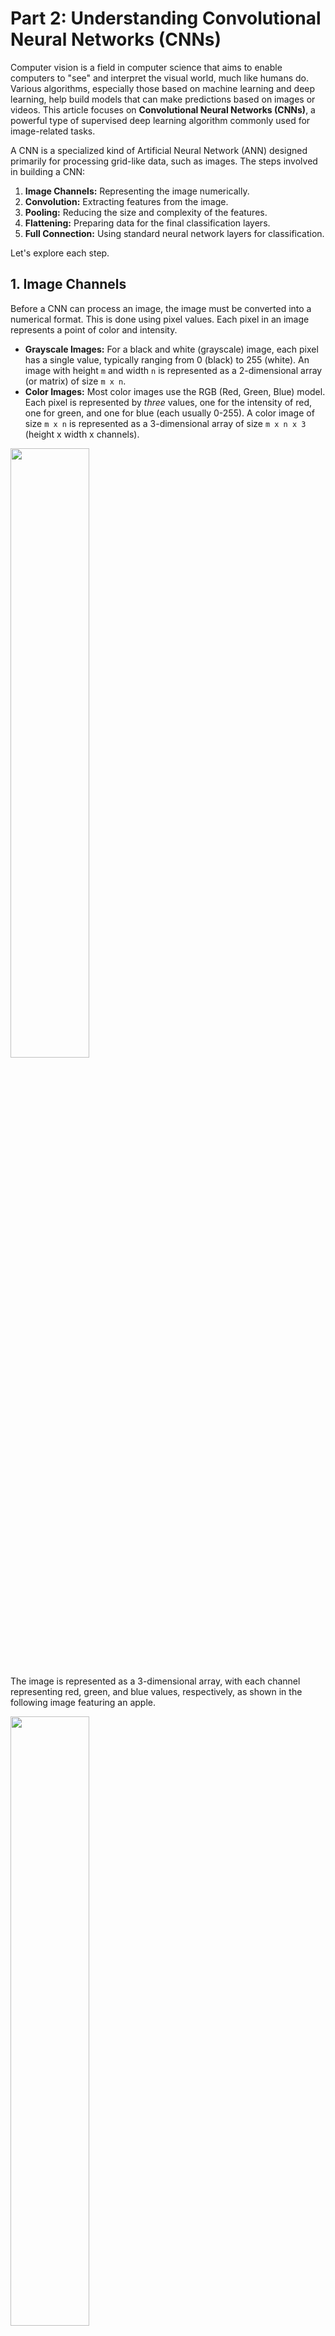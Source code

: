 # Part 2: Understanding Convolutional Neural Networks (CNNs)

Computer vision is a field in computer science that aims to enable computers to "see" and interpret the visual world, much like humans do. Various algorithms, especially those based on machine learning and deep learning, help build models that can make predictions based on images or videos. This article focuses on **Convolutional Neural Networks (CNNs)**, a powerful type of supervised deep learning algorithm commonly used for image-related tasks.

A CNN is a specialized kind of Artificial Neural Network (ANN) designed primarily for processing grid-like data, such as images. The steps involved in building a CNN:

1.  **Image Channels:** Representing the image numerically.
2.  **Convolution:** Extracting features from the image.
3.  **Pooling:** Reducing the size and complexity of the features.
4.  **Flattening:** Preparing data for the final classification layers.
5.  **Full Connection:** Using standard neural network layers for classification.

Let's explore each step.

## 1. Image Channels

Before a CNN can process an image, the image must be converted into a numerical format. This is done using pixel values. Each pixel in an image represents a point of color and intensity.

*   **Grayscale Images:** For a black and white (grayscale) image, each pixel has a single value, typically ranging from 0 (black) to 255 (white). An image with height `m` and width `n` is represented as a 2-dimensional array (or matrix) of size `m x n`.
*   **Color Images:** Most color images use the RGB (Red, Green, Blue) model. Each pixel is represented by *three* values, one for the intensity of red, one for green, and one for blue (each usually 0-255). A color image of size `m x n` is represented as a 3-dimensional array of size `m x n x 3` (height x width x channels).

<!-- ![Image channel description](./img/image-channel.png) -->
<img src="./img/image-channel.png" width="50%">

The image is represented as a 3-dimensional array, with each channel representing red, green, and blue values, respectively, as shown in the following image featuring an apple.

<!-- ![apple channel](./img/apple-channel.jpg) -->
<img src="./img/apple-channel.jpg" width="50%">

***
**Code Example: Image Channels (RGB)**

The following code snippet demonstrates how a small 3x3 pixel color image is represented as a NumPy array and how its individual Red, Green, and Blue channels can be separated:

```python
# Cell 1: Image Channels (RGB)
import numpy as np
import matplotlib.pyplot as plt

# Simulate a tiny 3x3 RGB image (values 0-255)
# Shape: (height, width, channels)
tiny_rgb_image = np.array([
    [[255, 0, 0], [0, 255, 0], [0, 0, 255]],      # Row 1: Red, Green, Blue pixels
    [[255, 255, 0], [255, 0, 255], [0, 255, 255]], # Row 2: Yellow, Magenta, Cyan
    [[255, 255, 255], [128, 128, 128], [0, 0, 0]]  # Row 3: White, Gray, Black
], dtype=np.uint8)

print("Original Image Shape (Height, Width, Channels):", tiny_rgb_image.shape)

# Extract channels (Slicing the last dimension)
red_channel = tiny_rgb_image[:, :, 0]   # Index 0
green_channel = tiny_rgb_image[:, :, 1] # Index 1
blue_channel = tiny_rgb_image[:, :, 2]  # Index 2

# Display the channels and the combined image
fig, axs = plt.subplots(1, 4, figsize=(12, 3))
axs[0].imshow(red_channel, cmap='Reds_r'); axs[0].set_title('Red Channel'); axs[0].axis('off')
axs[1].imshow(green_channel, cmap='Greens_r'); axs[1].set_title('Green Channel'); axs[1].axis('off')
axs[2].imshow(blue_channel, cmap='Blues_r'); axs[2].set_title('Blue Channel'); axs[2].axis('off')
axs[3].imshow(tiny_rgb_image); axs[3].set_title('Combined RGB'); axs[3].axis('off')
plt.tight_layout(); plt.show()

# Print the numerical values
print("\nRed Channel Values:\n", red_channel)
print("\nGreen Channel Values:\n", green_channel)
print("\nBlue Channel Values:\n", blue_channel)
```


**Visualizing RGB Channels with an Online Tool**

To get a better visual intuition of how an image is split into its Red, Green, and Blue components, you can use online tools. These tools often display each channel as a separate grayscale image, where brighter areas indicate higher intensity of that specific color in the original image. This can help solidify the concept of channels representing different color information.

For example, you can upload [an image](./img/apple.jpg) to a site like [Online Image Color Channel Separator](https://onlinetools.com/image/separate-image-color-channels) to see this separation visually.


***

## 2. Convolution


### Inspiration from the Brain: Hierarchical Vision

Before diving into the mechanics of CNNs, it's helpful to understand their inspiration: the human visual system. Our brains don't process an entire scene instantly. Instead, visual information travels through different areas of the brain, particularly the visual cortex located in the occipital lobe, processing features in a hierarchical manner.

<img src="./img/v1.png" alt="Abstract illustration of visual areas in the human brain, showing Primary visual cortex (V1), V2, V3, and higher areas like Posterior parietal cortex and Inferior temporal cortex." width="50%">

> Image source: [Perkins School for the Blind, Adapted from Banich and Compton (2018)](https://www.perkins.org/higher-order-visual-pathways-and-the-cvi-brain/)

As shown in the illustration above:

1.  Information first hits the **Primary Visual Cortex (V1)**. Neurons here respond to simple features like edges, lines, and orientations.
2.  This output is passed to subsequent areas like **V2** and **V3**. Neurons in these areas combine the simple features detected in V1 to recognize more complex shapes, corners, and textures.
3.  Further processing in higher-level areas (like the Inferior Temporal Cortex, not fully detailed here) combines these shapes to recognize complex objects (like faces, chairs, or the apple from our earlier example).

**The Connection to CNNs:**

Convolutional Neural Networks are designed to mimic this hierarchical feature learning. The **Convolutional layers** in a CNN act similarly to these stages in the visual cortex:

*   **Early convolutional layers** (closer to the input image) automatically learn to detect simple features like edges and corners.
*   **Deeper convolutional layers** (further into the network) receive input from earlier layers and learn to combine those simple features to detect more complex patterns, textures, parts of objects, and eventually entire objects.

This biological inspiration helps explain why CNNs are structured with multiple layers and why convolution is such a fundamental operation for image understanding. Now, let's look at how the convolution operation actually achieves this feature extraction.

### CNN

**Purpose:** Now that the image is represented numerically, the next step is to identify important visual features within it. Convolution is the core operation CNNs use for this feature extraction (e.g., finding edges, corners, textures).

Think of convolution like sliding a small specialized magnifying glass over the image. This "magnifying glass" is called a **filter** or **kernel**, and it's designed to detect a specific pattern. When the filter is over a part of the image that matches its pattern, it produces a strong signal (high value); otherwise, the signal is weak (low value). This process creates an output map, called a **feature map**, which highlights where the specific feature appears in the original image.

**Important Note:** While we often use simple, predefined filters (like edge detectors) for explanation, a key strength of CNNs is that they *learn* the optimal filter values during the training process based on the task (e.g., classifying cats vs. dogs).

### How Features are Detected

To extract features, we use a filter (kernel). The filter slides across the input image's numerical array. At each position, the filter's values are multiplied element-wise with the underlying patch of the image, and the results are summed up to produce a single value in the feature map.

<img src="./img/2b1.jpg" alt="" width="50%">

For simplicity, the following animation shows how an edge detector filter might be applied to just one channel (e.g., the blue channel) of an image. The resulting feature map highlights the edges found.

<!-- ![Animation showing how an edge detector filter is applied to the blue channel output.](./img/convolution.gif) -->
<img src="./img/convolution.gif" width="50%">

The filter used in the animation is size `3x3` applied to an input of size `5x5`. The resulting feature map is size `3x3`. In summary, for an input image of size `n x n` and a filter of size `m x m` (with stride 1, no padding), the resulting output is of size `(n - m + 1) x (n - m + 1)`.

***
**Code Example: Feature Detection (Single Filter Convolution)**

This code applies a 3x3 vertical edge detection filter to a 5x5 single-channel input, producing a 3x3 feature map.

<details>
<summary>Setup (Loading a Real Image)</summary>

Let's load a real image from the web. We'll use a picture of a Pigeon. We will load it, convert it to RGB (just in case it's RGBA or other), resize it slightly for faster processing, and also create a grayscale version for single-channel demonstrations.

```python
# Cell 1.5: Setup - Load and Prepare a Real Image
import numpy as np
import matplotlib.pyplot as plt
from PIL import Image
import requests
from io import BytesIO
from scipy.signal import convolve2d

# --- Image Loading ---
try:
    # Example image URL (Wikimedia Commons - Bicycle) - Check license if using elsewhere!
    #image_url = "https://upload.wikimedia.org/wikipedia/commons/thumb/4/41/Left_side_of_Flying_Pigeon.jpg/640px-Left_side_of_Flying_Pigeon.jpg" # Option 1
    image_url = "https://raw.githubusercontent.com/ML-Course-2025/session6/refs/heads/main/material/img/640px-Left_side_of_Flying_Pigeon.jpg" # Option 2

    response = requests.get(image_url)
    response.raise_for_status() # Raise an exception for bad status codes
    img_pil = Image.open(BytesIO(response.content)).convert('RGB')

    # Resize for faster processing (optional, maintains aspect ratio)
    img_pil.thumbnail((256, 256)) # Max size 256x256

    # Convert to NumPy arrays
    img_rgb = np.array(img_pil).astype(np.float32) / 255.0 # Normalize to 0.0-1.0
    img_gray = np.array(img_pil.convert('L')).astype(np.float32) / 255.0 # Grayscale version, normalized

    print(f"Image loaded successfully.")
    print(f"Original Color Image Shape (H, W, C): {img_rgb.shape}")
    print(f"Grayscale Image Shape (H, W): {img_gray.shape}")

    # Display loaded images
    plt.figure(figsize=(8, 4))
    plt.subplot(1, 2, 1)
    plt.imshow(img_rgb)
    plt.title("Original Color Image")
    plt.axis('off')
    plt.subplot(1, 2, 2)
    plt.imshow(img_gray, cmap='gray')
    plt.title("Grayscale Version")
    plt.axis('off')
    plt.tight_layout()
    plt.show()

except requests.exceptions.RequestException as e:
    print(f"Error loading image from URL: {e}")
    # Use placeholder arrays if image loading fails
    img_rgb = np.random.rand(100, 100, 3)
    img_gray = np.random.rand(100, 100)
    print("Using random noise array as fallback.")
except Exception as e:
     print(f"An error occurred: {e}")
     img_rgb = np.random.rand(100, 100, 3)
     img_gray = np.random.rand(100, 100)
     print("Using random noise array as fallback.")


# --- Define Filters (We'll reuse these) ---
# Vertical Edge Detection
filter_vertical = np.array([
    [ 1, 0, -1],
    [ 2, 0, -2],
    [ 1, 0, -1]
], dtype=np.float32)

# Horizontal Edge Detection
filter_horizontal = np.array([
    [ 1,  2,  1],
    [ 0,  0,  0],
    [-1, -2, -1]
], dtype=np.float32)

# Sharpen Filter
filter_sharpen = np.array([
    [ 0, -1,  0],
    [-1,  5, -1],
    [ 0, -1,  0]
], dtype=np.float32)
```
</details>

<details>
<summary>How Features are Detected (Convolution with one filter on Real Image)</summary>

```python
# Cell 2: How Features are Detected (Convolution with one filter on Real Image)

# Check if image loading was successful
if 'img_gray' not in globals():
    print("Grayscale image not loaded. Please run the setup cell first.")
else:
    # Use the grayscale image and the vertical edge filter
    input_image = img_gray
    filter_kernel = filter_vertical

    print("Input Image Shape:", input_image.shape)
    print("Filter Kernel Shape:", filter_kernel.shape)

    # Apply convolution (mode='valid' means no padding)
    # Flip kernel for strict convolution definition
    feature_map = convolve2d(input_image, np.flipud(np.fliplr(filter_kernel)), mode='valid')
    output_shape = feature_map.shape
    print(f"Feature Map Shape: {output_shape}")

    # Display
    plt.figure(figsize=(12, 4))
    plt.subplot(1, 3, 1)
    plt.imshow(input_image, cmap='gray')
    plt.title(f'Input Grayscale ({input_image.shape[0]}x{input_image.shape[1]})')
    plt.axis('off')

    plt.subplot(1, 3, 2)
    plt.imshow(filter_kernel, cmap='coolwarm')
    plt.title(f'Filter Kernel ({filter_kernel.shape[0]}x{filter_kernel.shape[1]})')
    plt.axis('off')

    plt.subplot(1, 3, 3)
    # Display absolute value or clip for better visualization of edges
    plt.imshow(np.abs(feature_map), cmap='gray')
    plt.title(f'Feature Map ({output_shape[0]}x{output_shape[1]})\n(Vertical Edges Enhanced)')
    plt.axis('off')

    plt.tight_layout()
    plt.show()
```
</details>

<!-- 
```python
# Cell 2: How Features are Detected (Convolution with one filter)
from scipy.signal import convolve2d # Use SciPy for a standard convolution function

# Simple 5x5 grayscale input image (simulating a right edge/corner)
input_image = np.array([
    [10, 10, 10, 10, 10], [10, 10, 10, 10, 10], [10, 10, 200, 200, 200],
    [10, 10, 200, 200, 200], [10, 10, 200, 200, 200]
], dtype=np.float32)

# Simple 3x3 filter (detects vertical edges)
filter_kernel = np.array([[ 1, 0, -1], [ 2, 0, -2], [ 1, 0, -1]], dtype=np.float32)

print("Input Image (5x5):\n", input_image)
print("\nFilter Kernel (3x3):\n", filter_kernel)

# Apply convolution using 'valid' mode (no padding)
# We flip kernel for strict convolution definition used by convolve2d
feature_map = convolve2d(input_image, np.flipud(np.fliplr(filter_kernel)), mode='valid')

print(f"\nFeature Map (Output - Shape {feature_map.shape}):\n", feature_map)

# Display
fig, axs = plt.subplots(1, 3, figsize=(9, 3))
axs[0].imshow(input_image, cmap='gray', vmin=0, vmax=255); axs[0].set_title('Input Image (5x5)'); axs[0].axis('off')
axs[1].imshow(filter_kernel, cmap='coolwarm', vmin=-4, vmax=4); axs[1].set_title('Filter Kernel (3x3)'); axs[1].axis('off')
axs[2].imshow(feature_map, cmap='gray'); axs[2].set_title(f'Feature Map ({feature_map.shape[0]}x{feature_map.shape[1]})'); axs[2].axis('off')
plt.tight_layout(); plt.show()
``` -->

**Other Examples:**

<img src="./img/2b2.png" alt="" width="50%">

<img src="./img/2c.jpg" alt="" width="50%">

***

### Strided Convolutions

**Purpose:** Striding allows the filter to skip pixels as it slides across the input image, effectively downsampling the output. This reduces the size of the resulting feature map more significantly and speeds up computation.

**Process:** Instead of moving one pixel at a time (stride=1), the filter can jump, for example, 2 pixels (stride=2) horizontally and vertically.

The following animation shows the same convolution as before, but with a stride of 2 steps.

<!-- ![Stride](./img/stride2.gif) -->
<img src="./img/stride2.gif" width="50%">

The `3x3` filter applied to the `5x5` input with `stride=2` results in a `2x2` feature map. In summary, for an input `n x n`, filter `m x m`, and stride `k`, the output size is `floor((n - m) / k + 1) x floor((n - m) / k + 1)`.

***
**Code Example: Strided Convolution**

This code demonstrates convolution with `stride=3`.
```python
# Cell 3: Striding on Real Image

# Check if image loading was successful
if 'img_gray' not in globals():
    print("Grayscale image not loaded. Please run the setup cell first.")
else:
    # Use grayscale image and horizontal edge filter this time
    input_image = img_gray
    filter_kernel = filter_horizontal # Let's use the horizontal one here

    # Manual convolution calculation with stride = 3 (more noticeable reduction)
    stride = 3
    input_h, input_w = input_image.shape
    filter_h, filter_w = filter_kernel.shape
    # Calculate output dimensions
    output_h = int(np.floor((input_h - filter_h) / stride)) + 1
    output_w = int(np.floor((input_w - filter_w) / stride)) + 1
    feature_map_strided = np.zeros((output_h, output_w), dtype=np.float32)

    # Perform the convolution manually stepping by 'stride'
    for i in range(output_h):
        for j in range(output_w):
            start_row, start_col = i * stride, j * stride
            patch = input_image[start_row : start_row + filter_h, start_col : start_col + filter_w]
            # Ensure patch dimensions match filter if near edge with stride
            if patch.shape == filter_kernel.shape:
                 feature_map_strided[i, j] = np.sum(patch * filter_kernel)

    print(f"Input Shape: {input_image.shape}, Filter Shape: {filter_kernel.shape}")
    print(f"Output Feature Map with Stride={stride} Shape: ({output_h}x{output_w})")

    # Display
    plt.figure(figsize=(12, 4))
    plt.subplot(1, 3, 1)
    plt.imshow(input_image, cmap='gray')
    plt.title(f'Input Grayscale ({input_image.shape[0]}x{input_image.shape[1]})')
    plt.axis('off')

    plt.subplot(1, 3, 2)
    plt.imshow(filter_kernel, cmap='coolwarm')
    plt.title(f'Filter Kernel ({filter_kernel.shape[0]}x{filter_kernel.shape[1]})')
    plt.axis('off')

    plt.subplot(1, 3, 3)
    plt.imshow(np.abs(feature_map_strided), cmap='gray')
    plt.title(f'Feature Map (Stride={stride}, {output_h}x{output_w})\n(Horizontal Edges)')
    plt.axis('off')

    plt.tight_layout()
    plt.show()
```

<!-- 
```python
# Cell 3: Striding
# Re-use input and filter from previous example
input_image = np.array([
    [10, 10, 10, 10, 10], [10, 10, 10, 10, 10], [10, 10, 200, 200, 200],
    [10, 10, 200, 200, 200], [10, 10, 200, 200, 200]
], dtype=np.float32)
filter_kernel = np.array([[ 1, 0, -1], [ 2, 0, -2], [ 1, 0, -1]], dtype=np.float32)

# Manual convolution calculation with stride = 2
stride = 2
input_h, input_w = input_image.shape
filter_h, filter_w = filter_kernel.shape
output_h = int(np.floor((input_h - filter_h) / stride)) + 1
output_w = int(np.floor((input_w - filter_w) / stride)) + 1
feature_map_strided = np.zeros((output_h, output_w), dtype=np.float32)

for i in range(output_h):
    for j in range(output_w):
        patch = input_image[i*stride : i*stride + filter_h, j*stride : j*stride + filter_w]
        feature_map_strided[i, j] = np.sum(patch * filter_kernel)

print("Input Image (5x5):\n", input_image)
print("\nFilter Kernel (3x3):\n", filter_kernel)
print(f"\nFeature Map with Stride={stride} (Output - {output_h}x{output_w}):\n", feature_map_strided)

# Display
fig, axs = plt.subplots(1, 3, figsize=(9, 3))
axs[0].imshow(input_image, cmap='gray', vmin=0, vmax=255); axs[0].set_title('Input Image (5x5)'); axs[0].axis('off')
axs[1].imshow(filter_kernel, cmap='coolwarm', vmin=-4, vmax=4); axs[1].set_title('Filter Kernel (3x3)'); axs[1].axis('off')
axs[2].imshow(feature_map_strided, cmap='gray'); axs[2].set_title(f'Feature Map (Stride={stride}, {output_h}x{output_w})'); axs[2].axis('off')
plt.tight_layout(); plt.show()
``` -->
***

### Padding

**Purpose:** Convolution (especially without stride) reduces the spatial dimensions of the feature map. Also, pixels near the border of the image are processed fewer times by the filter than pixels in the center. **Padding** addresses these issues by:
1.  Allowing control over the output feature map size (e.g., keeping it the same as the input using "same" padding).
2.  Ensuring pixels at the edges and corners are processed more thoroughly by the filter.

**Process:** Padding involves adding extra rows and columns of zeros (usually) around the border of the input image *before* applying the convolution.

The following animation shows how 1 layer of zero-padding is added to the input array before the filter is applied.

<!-- ![Padding](./img/padding.gif) -->
<img src="./img/padding.gif" width="50%">

With one layer of padding (`p=1`), the `5x5` input becomes `7x7`. Applying a `3x3` filter (`m=3`) with `stride=1` then results in a `5x5` output, preserving the original spatial dimensions. In general, for input `n x n`, filter `m x m`, padding `p`, and stride `k=1`, the output size is `(n + 2p - m + 1) x (n + 2p - m + 1)`.

***
**Code Example: Padding**

This code adds `padding=1` before convolution to maintain the output size.

```python
# Cell 4: Padding on Real Image

# Check if image loading was successful
if 'img_gray' not in globals():
    print("Grayscale image not loaded. Please run the setup cell first.")
else:
    # Use grayscale image and the sharpen filter
    input_image = img_gray
    filter_kernel = filter_sharpen

    # Add padding (p=1 layer of zeros)
    padding = 1
    padded_image = np.pad(input_image, pad_width=((padding, padding), (padding, padding)), mode='constant', constant_values=0)

    print(f"Original Input Shape: {input_image.shape}")
    print(f"Padded Image Shape: {padded_image.shape}")

    # Apply convolution (stride=1) to the *padded* image using 'valid' mode
    feature_map_padded = convolve2d(padded_image, np.flipud(np.fliplr(filter_kernel)), mode='valid')
    output_shape = feature_map_padded.shape
    print(f"Output Feature Map Shape after Padding: {output_shape}")
    # Note: Output size = (Input_Padded - Filter + 1) should be same as Original Input

    # Display
    plt.figure(figsize=(12, 4))
    plt.subplot(1, 3, 1)
    plt.imshow(padded_image, cmap='gray')
    plt.title(f'Padded Input ({padded_image.shape[0]}x{padded_image.shape[1]})')
    plt.axis('off')

    plt.subplot(1, 3, 2)
    plt.imshow(filter_kernel, cmap='coolwarm', vmin=-1.1, vmax=5.1) # Adjust vmin/vmax for sharpen filter
    plt.title(f'Filter Kernel ({filter_kernel.shape[0]}x{filter_kernel.shape[1]})')
    plt.axis('off')

    plt.subplot(1, 3, 3)
    # Clip values to 0-1 range for display after sharpening
    plt.imshow(np.clip(feature_map_padded, 0, 1), cmap='gray')
    plt.title(f'Feature Map ({output_shape[0]}x{output_shape[1]})\n(Sharpened)')
    plt.axis('off')

    plt.tight_layout()
    plt.show()
```
<!-- 
```python
# Cell 4: Padding
# Re-use input and filter
input_image = np.array([
    [10, 10, 10, 10, 10], [10, 10, 10, 10, 10], [10, 10, 200, 200, 200],
    [10, 10, 200, 200, 200], [10, 10, 200, 200, 200]
], dtype=np.float32)
filter_kernel = np.array([[ 1, 0, -1], [ 2, 0, -2], [ 1, 0, -1]], dtype=np.float32)

# Add padding (p=1 layer of zeros)
padding = 1
padded_image = np.pad(input_image, pad_width=((padding, padding), (padding, padding)), mode='constant', constant_values=0)

print("Original Input Image (5x5):\n", input_image)
print(f"\nPadded Image ({padded_image.shape[0]}x{padded_image.shape[1]}):\n", padded_image)

# Apply convolution (stride=1) to the *padded* image using 'valid' mode
feature_map_padded = convolve2d(padded_image, np.flipud(np.fliplr(filter_kernel)), mode='valid')

print("\nFilter Kernel (3x3):\n", filter_kernel)
print(f"\nFeature Map after Padding (Output - {feature_map_padded.shape}):\n", feature_map_padded) # Output is 5x5

# Display
fig, axs = plt.subplots(1, 3, figsize=(9, 3))
axs[0].imshow(padded_image, cmap='gray', vmin=0, vmax=255); axs[0].set_title(f'Padded Input ({padded_image.shape[0]}x{padded_image.shape[1]})'); axs[0].axis('off')
axs[1].imshow(filter_kernel, cmap='coolwarm', vmin=-4, vmax=4); axs[1].set_title('Filter Kernel (3x3)'); axs[1].axis('off')
axs[2].imshow(feature_map_padded, cmap='gray'); axs[2].set_title(f'Feature Map ({feature_map_padded.shape[0]}x{feature_map_padded.shape[1]})'); axs[2].axis('off')
plt.tight_layout(); plt.show()
``` 
-->
***

### How Convolutions Apply over RGB Channels

**Process:** When dealing with color images (e.g., 3 channels: R, G, B), the convolution filter must also have the same number of channels (depth). So, if the input is `n x n x 3`, a `m x m` filter will actually be `m x m x 3`.

The 3D filter slides over the 3D input patch. The element-wise multiplication and summation happens across *all three channels simultaneously*. The crucial point is that all these results (from R, G, and B interactions with their respective filter channels) are summed up into a *single* number for that position in the output feature map. Therefore, even with a 3-channel input and a 3-channel filter, the resulting feature map is still **2-dimensional**.

<!-- ![RGB convolutions](./img/RGB_Convolutions.png) -->
<img src="./img/RGB_Convolutions.png" width="50%">

For a `5x5` image represented over 3 channels (`5x5x3` array), a `3x3` filter (represented as a `3x3x3` array) produces a single `4x4` feature map (assuming stride=1, no padding: `(5-3+1) = 3+1 = 4`).

***
**Code Example: Convolution over RGB Channels**

This code applies one 3x3x3 filter to a 5x5x3 input, producing a single 3x3 feature map (using stride=1 and 'valid'/no padding for simplicity).

```python
# Cell 5: How Convolutions are Applied over RGB Channels (Real Image)

# Check if image loading was successful
if 'img_rgb' not in globals():
    print("Color image not loaded. Please run the setup cell first.")
else:
    # Use the COLOR image (H, W, C)
    input_rgb = img_rgb

    # Create a 3x3x3 filter - e.g., detect vertical edges strongly in Red, ignore Green, weakly in Blue
    filter_rgb_single = np.zeros((3, 3, 3), dtype=np.float32)
    filter_rgb_single[:, :, 0] = filter_vertical # Strong vertical edge in Red (Ch 0)
    filter_rgb_single[:, :, 1] = 0               # Ignore Green (Ch 1)
    filter_rgb_single[:, :, 2] = filter_vertical * 0.5 # Weak vertical edge in Blue (Ch 2)

    print("Input RGB Image Shape (H, W, C):", input_rgb.shape)
    print("Filter RGB Shape (H, W, C):", filter_rgb_single.shape)

    # Manual convolution (stride=1, no padding)
    stride = 1
    input_h, input_w, input_c = input_rgb.shape
    filter_h, filter_w, filter_c = filter_rgb_single.shape
    output_h = ((input_h - filter_h) // stride) + 1
    output_w = ((input_w - filter_w) // stride) + 1
    feature_map_rgb_combined = np.zeros((output_h, output_w), dtype=np.float32)

    for i in range(output_h):
        for j in range(output_w):
            patch = input_rgb[i*stride : i*stride + filter_h, j*stride : j*stride + filter_w, :]
            if patch.shape == filter_rgb_single.shape:
                activation = np.sum(patch * filter_rgb_single) # Sum over all H*W*C elements
                feature_map_rgb_combined[i, j] = activation

    print(f"Combined Feature Map Shape (Output is 2D): {feature_map_rgb_combined.shape}")

    # Display (Input R channel, Filter R channel, combined output map)
    plt.figure(figsize=(12, 4))
    plt.subplot(1, 3, 1)
    plt.imshow(input_rgb[:,:,0], cmap='Reds_r') # Show R channel of input
    plt.title('Input (Red Ch.)')
    plt.axis('off')

    plt.subplot(1, 3, 2)
    plt.imshow(filter_rgb_single[:,:,0], cmap='coolwarm') # Show R channel of filter
    plt.title('Filter (Red Ch.)')
    plt.axis('off')

    plt.subplot(1, 3, 3)
    plt.imshow(np.abs(feature_map_rgb_combined), cmap='gray') # Show absolute value
    plt.title(f'Combined Output Map ({output_h}x{output_w})\n(Color Filter Applied)')
    plt.axis('off')

    plt.tight_layout()
    plt.show()
```
<!-- 
```python
# Cell 5: How Convolutions are Applied over RGB Channels
# Simulate a 5x5x3 RGB input image
input_rgb = np.zeros((5, 5, 3), dtype=np.float32)
input_rgb[2:, 2:, 0] = 200 # Red corner (Ch 0)
input_rgb[1:4, 1:4, 1] = 150 # Green square (Ch 1)
input_rgb[:3, :3, 2] = 100 # Blue corner (Ch 2)

# Simulate a 3x3x3 filter
filter_rgb = np.zeros((3, 3, 3), dtype=np.float32)
filter_rgb[:, :, 0] = np.array([[1, 0, -1], [2, 0, -2], [1, 0, -1]]) # Vertical edge in Red
filter_rgb[:, :, 1] = 0 # Ignore Green
filter_rgb[:, :, 2] = np.array([[0, 0, 0], [0, 1, 0], [0, 0, 0]]) * 0.5 # Faint center detector in Blue

print("Input RGB Image Shape (H, W, C):", input_rgb.shape)
print("Filter RGB Shape (H, W, C):", filter_rgb.shape)

# Apply convolution (manual calculation, stride=1, no padding)
stride = 1
input_h, input_w, input_c = input_rgb.shape
filter_h, filter_w, filter_c = filter_rgb.shape
output_h = ((input_h - filter_h) // stride) + 1 # (5-3)//1 + 1 = 3
output_w = ((input_w - filter_w) // stride) + 1 # (5-3)//1 + 1 = 3
feature_map_rgb_combined = np.zeros((output_h, output_w), dtype=np.float32)

for i in range(output_h):
    for j in range(output_w):
        patch = input_rgb[i*stride : i*stride + filter_h, j*stride : j*stride + filter_w, :]
        activation = np.sum(patch * filter_rgb) # Sum over all H*W*C elements
        feature_map_rgb_combined[i, j] = activation

print(f"\nCombined Feature Map (Output Shape {feature_map_rgb_combined.shape}):\n", feature_map_rgb_combined)

# Display
fig, axs = plt.subplots(1, 3, figsize=(9, 3))
axs[0].imshow(input_rgb[:,:,0], cmap='gray', vmin=0, vmax=255); axs[0].set_title('Input (R Ch.)'); axs[0].axis('off')
axs[1].imshow(filter_rgb[:,:,0], cmap='coolwarm', vmin=-4, vmax=4); axs[1].set_title('Filter (R Ch.)'); axs[1].axis('off')
axs[2].imshow(feature_map_rgb_combined, cmap='gray'); axs[2].set_title(f'Combined Output Map ({output_h}x{output_w})'); axs[2].axis('off')
plt.tight_layout(); plt.show()
``` 
-->
***

### How Convolutions Apply with More Than One Filter

**Purpose:** A single filter detects only one feature type. CNNs use *multiple* filters in the same convolutional layer to learn a richer set of features simultaneously (e.g., vertical edges, horizontal edges, curves, textures).

**Process:** If a convolutional layer has `F` filters, each filter (size `m x m x C`) is applied independently to the input (`n x n x C`). This generates `F` separate 2D feature maps. These maps are then stacked together along the depth dimension, creating a final output volume of size `(n-m+1) x (n-m+1) x F` (assuming stride=1, no padding).

<!-- ![Filters](./img/Filters_Convolutions.png) -->
<img src="./img/Filters_Convolutions.png" width="50%">

The image shows applying three different filters to the RGB input. Each filter produces its own 2D feature map (size `4x4` in the example). Stacking these results produces a `4x4x3` output volume.

***
**Code Example: Convolution with Multiple Filters**

This code applies two different 3x3x3 filters to the 5x5x3 input, resulting in a 3x3x2 output volume (using stride=1, 'valid'/no padding).

```python
# Cell 6: How Convolutions are Applied with More Than One Filter (Real Image)

# Check if image loading was successful
if 'img_rgb' not in globals():
    print("Color image not loaded. Please run the setup cell first.")
else:
    # Use the COLOR image
    input_rgb = img_rgb

    # Define TWO different 3x3x3 filters
    # Filter 1: Vertical Edge detector (strong on Red, weak on Blue)
    filter_1_rgb = np.zeros((3, 3, 3), dtype=np.float32)
    filter_1_rgb[:, :, 0] = filter_vertical * 1.0
    filter_1_rgb[:, :, 2] = filter_vertical * 0.5

    # Filter 2: Horizontal Edge detector (strong on Green)
    filter_2_rgb = np.zeros((3, 3, 3), dtype=np.float32)
    filter_2_rgb[:, :, 1] = filter_horizontal * 1.0

    filters_list = [filter_1_rgb, filter_2_rgb]
    num_filters = len(filters_list)

    print("Input RGB Image Shape (H, W, C):", input_rgb.shape)
    print("Number of Filters:", num_filters)

    # Apply each filter (stride=1, no padding)
    stride = 1
    input_h, input_w, input_c = input_rgb.shape
    filter_h, filter_w, filter_c = filters_list[0].shape
    output_h = ((input_h - filter_h) // stride) + 1
    output_w = ((input_w - filter_w) // stride) + 1
    # Output will have shape (H, W, NumFilters)
    output_feature_maps = np.zeros((output_h, output_w, num_filters), dtype=np.float32)

    for f_idx, current_filter in enumerate(filters_list):
        for i in range(output_h):
            for j in range(output_w):
                patch = input_rgb[i*stride : i*stride + filter_h, j*stride : j*stride + filter_w, :]
                if patch.shape == current_filter.shape:
                     activation = np.sum(patch * current_filter)
                     output_feature_maps[i, j, f_idx] = activation

    print(f"Stacked Output Feature Maps Shape (H, W, NumFilters): {output_feature_maps.shape}")

    # Display the input R channel and the two resulting feature maps
    plt.figure(figsize=(12, 4))
    plt.subplot(1, 1 + num_filters, 1)
    plt.imshow(input_rgb[:,:,0], cmap='Reds_r') # Show R channel of input
    plt.title('Input (Red Ch.)')
    plt.axis('off')

    # Display each feature map
    for f_idx in range(num_filters):
        plt.subplot(1, 1 + num_filters, f_idx + 2)
        plt.imshow(np.abs(output_feature_maps[:, :, f_idx]), cmap='gray')
        plt.title(f'Output Map {f_idx+1}')
        plt.axis('off')

    plt.tight_layout()
    plt.show()
```
<!-- 
```python
# Cell 6: How Convolutions are Applied with More Than One Filter
# Use the same 5x5x3 RGB input image
input_rgb = np.zeros((5, 5, 3), dtype=np.float32)
input_rgb[2:, 2:, 0] = 200; input_rgb[1:4, 1:4, 1] = 150; input_rgb[:3, :3, 2] = 100

# Define TWO different 3x3x3 filters
filter_1 = np.zeros((3, 3, 3), dtype=np.float32); filter_1[:, :, 0] = np.array([[1, 0, -1], [2, 0, -2], [1, 0, -1]]); filter_1[:, :, 1] = 0.1; filter_1[:, :, 2] = -0.1
filter_2 = np.zeros((3, 3, 3), dtype=np.float32); filter_2[:, :, 0] = -0.1; filter_2[:, :, 1] = 0.1; filter_2[:, :, 2] = np.array([[1, 2, 1], [0, 0, 0], [-1, -2, -1]])

filters = [filter_1, filter_2]
num_filters = len(filters)

print("Input RGB Image Shape (H, W, C):", input_rgb.shape)
print("Number of Filters:", num_filters)

# Apply each filter (stride=1, no padding)
stride = 1
input_h, input_w, input_c = input_rgb.shape; filter_h, filter_w, filter_c = filters[0].shape
output_h = ((input_h - filter_h) // stride) + 1; output_w = ((input_w - filter_w) // stride) + 1
output_feature_maps = np.zeros((output_h, output_w, num_filters), dtype=np.float32) # H x W x NumFilters

for f_idx, current_filter in enumerate(filters):
    for i in range(output_h):
        for j in range(output_w):
            patch = input_rgb[i*stride : i*stride + filter_h, j*stride : j*stride + filter_w, :]
            activation = np.sum(patch * current_filter)
            output_feature_maps[i, j, f_idx] = activation

print(f"\nStacked Output Feature Maps Shape (H, W, NumFilters): {output_feature_maps.shape}") # 3x3x2

# Display
fig, axs = plt.subplots(1, 1 + num_filters, figsize=(9, 3))
axs[0].imshow(input_rgb[:,:,0], cmap='gray', vmin=0, vmax=255); axs[0].set_title('Input (R Ch.)'); axs[0].axis('off')
for f_idx in range(num_filters):
    axs[f_idx+1].imshow(output_feature_maps[:, :, f_idx], cmap='gray'); axs[f_idx+1].set_title(f'Output Map {f_idx+1}'); axs[f_idx+1].axis('off')
plt.tight_layout(); plt.show()
``` 
-->
***

## 3. Pooling Layers

**Purpose:** After convolution extracts features, pooling layers (also called subsampling layers) reduce the spatial dimensions (width and height) of the feature maps. This:
1.  Reduces the amount of computation and parameters.
2.  Helps make features more robust to small variations in their exact location (achieving some "translation invariance").

**Process:** Pooling operates on each feature map independently. A window slides over the feature map (often non-overlapping, e.g., 2x2 window with stride 2), and a summary statistic is computed. Common types are:
*   **Average Pooling:** Takes the average value within the window.
*   **Max Pooling:** Takes the maximum value within the window (most common).

<img src="./img/3b.jpg" alt="" width="50%">


The following animation shows Max Pooling with a 2x2 window and stride 2 (implied by non-overlapping movement). For every 2x2 group of cells, the maximum value is selected for the output.

<!-- ![pooling](./img/pooling.gif) -->
<img src="./img/pooling.gif" width="50%">

Note that pooling is applied independently to each feature map generated by the preceding convolutional layer.

***
**Code Example: Max Pooling**

This code demonstrates Max Pooling with a 2x2 window and stride=2 on a 4x4 feature map, resulting in a 2x2 output.

```python
# Cell 7: Pooling Layers (Max Pooling)
# Example 4x4 feature map
feature_map = np.array([
    [12, 20, 30,  0], [ 8, 18,  2, 25], [15,  5, 22, 19], [21, 10,  9, 31]
], dtype=np.float32)
print("Original Feature Map (4x4):\n", feature_map)

# Apply Max Pooling (2x2 window, stride=2)
pool_size = 2; stride = 2
map_h, map_w = feature_map.shape
output_h = int(np.floor((map_h - pool_size) / stride)) + 1 # (4-2)/2 + 1 = 2
output_w = int(np.floor((map_w - pool_size) / stride)) + 1 # (4-2)/2 + 1 = 2
pooled_map = np.zeros((output_h, output_w), dtype=np.float32)

for i in range(output_h):
    for j in range(output_w):
        patch = feature_map[i*stride : i*stride + pool_size, j*stride : j*stride + pool_size]
        pooled_map[i, j] = np.max(patch)

print(f"\nMax Pooled Map ({output_h}x{output_w}):\n", pooled_map)

# Display
fig, axs = plt.subplots(1, 2, figsize=(7, 3.5))
def plot_matrix_pooling(ax, data, title): # Helper to show values
    im = ax.imshow(data, cmap='viridis'); ax.set_title(title)
    for r in range(data.shape[0]):
        for c in range(data.shape[1]):
            ax.text(c, r, f"{data[r, c]:.0f}", ha='center', va='center', color='white' if data[r,c] < 15 else 'black')
    fig.colorbar(im, ax=ax, fraction=0.046, pad=0.04)

plot_matrix_pooling(axs[0], feature_map, 'Original Feature Map (4x4)')
plot_matrix_pooling(axs[1], pooled_map, f'Max Pooled ({output_h}x{output_w})')
plt.tight_layout(); plt.show()
```


***

## 4. Flattening

**Purpose:** The convolutional and pooling layers output multi-dimensional feature maps (e.g., `Height x Width x Channels`). Standard Artificial Neural Network layers (Fully Connected/Dense layers), used for the final classification, expect their input as a single, flat **1-dimensional vector**. Flattening converts the multi-dimensional output into this required 1D format.

**Process:** Flattening simply takes all the elements in the multi-dimensional array and arranges them sequentially into one long vector.

<!-- ![Flattening](./img/flattening.gif) -->
<img src="./img/flattening.gif" width="50%">

The animation shows the transformation of the pooled feature maps (a 3D volume) into a single column (a 1D vector). Note that in practice, flattening is applied to the entire volume of feature maps resulting from the last conv/pool layer.

***
**Code Example: Flattening**

This code flattens a small 2x2x2 volume into a 1D vector of length 8.

```python
# Cell 8: Flattening
# Example 2x2x2 volume (e.g., output from pooling 2 feature maps)
pooled_output_multi_filter = np.array([
    [[40, 55], [75, 65]], # H=0, W=0, C=0,1 | H=0, W=1, C=0,1
    [[90, 85], [95, 70]]  # H=1, W=0, C=0,1 | H=1, W=1, C=0,1
], dtype=np.float32) # Shape is (H, W, C) = (2, 2, 2)

print("Input to Flattening (Pooled Feature Maps):")
print("Shape (H, W, C):", pooled_output_multi_filter.shape)
print("Data:\n", pooled_output_multi_filter)

# Flatten the 3D array into a 1D vector (C-style order: last axis changes fastest)
flattened_vector = pooled_output_multi_filter.flatten(order='C')

print("\nFlattened Vector:")
print("Shape:", flattened_vector.shape) # (2*2*2,) = (8,)
print("Data:", flattened_vector) # Order: (0,0,0), (0,0,1), (0,1,0), (0,1,1), (1,0,0), ...

# Visualization
plt.figure(figsize=(8, 3))
plt.subplot(1, 2, 1); plt.imshow(pooled_output_multi_filter[:, :, 0], cmap='gray'); plt.title(f'Pre-Flatten (Slice 0)\nShape {pooled_output_multi_filter.shape}'); plt.axis('off')
for r in range(2):
    for c in range(2): plt.text(c, r, f'{pooled_output_multi_filter[r, c, 0]:.0f}', ha='center', va='center', color='white')
plt.subplot(1, 2, 2); plt.stem(flattened_vector); plt.title(f'Flattened Vector\nShape {flattened_vector.shape}')
plt.xticks(np.arange(len(flattened_vector))); plt.grid(True, axis='y'); plt.xlabel('Index'); plt.ylabel('Value')
plt.tight_layout(); plt.show()
```
***

## 5. Full Connection: A Simple Convolutional Network

**Purpose:** This is the final stage where the network performs classification. The flattened vector, containing extracted features, is fed into one or more standard **Fully Connected (Dense)** layers, similar to those in a basic ANN. These layers learn to combine the features to make a final prediction.

**Process:** The flattened vector is the input to the first Dense layer. Each neuron connects to all neurons in the previous layer. The last Dense layer typically has neurons equal to the number of classes (e.g., 10 for digits 0-9) and uses an activation like **Softmax** to output class probabilities.

A typical CNN architecture repeats Convolution and Pooling steps (Conv -> Pool -> Conv -> Pool -> ...) before Flattening and passing to the Fully Connected layers. The exact number of layers and their parameters depend on the specific task.

<!-- ![CNN FC](./img/CNN-Full-connection.png) -->
<img src="./img/CNN-Full-connection.png" width="50%">

The image above illustrates the end-to-end flow: an input image goes through Convolution and Pooling layers (possibly multiple times), the result is Flattened into a vector, and this vector feeds into Fully Connected (Dense) layers for final classification (e.g., predicting "apple").

***
**Code Example: Simplified CNN Flow (Conceptual)**

This code shows the conceptual flow from a tiny input through simplified Conv, ReLU, Pool, and Flatten steps, yielding the vector ready for the Dense layers.

```python
# Cell 9: Full Connection (Simplified Conceptual Flow - Steps before Dense layers)
# --- Simulate Steps on a Tiny Example ---
input_simple = np.array([[0, 0, 0, 0],[0, 200, 200, 0],[0, 200, 200, 0],[0, 0, 0, 0]], dtype=np.float32) # 1. Input
kernel_simple = np.array([[0, 1, 0],[1, -4, 1],[0, 1, 0]], dtype=np.float32) # Laplacian filter
convolved_simple = convolve2d(input_simple, np.flipud(np.fliplr(kernel_simple)), mode='valid') # 2. Convolved (2x2)
activated_simple = np.maximum(0, convolved_simple) # 3. ReLU Activated (2x2)
pooled_simple = np.array([[np.max(activated_simple)]]) # 4. Max Pooled (1x1) - Simplified pooling for 2x2 input
flattened_simple = pooled_simple.flatten() # 5. Flattened (vector size 1)

# --- Display Conceptual Flow ---
fig, axs = plt.subplots(1, 5, figsize=(15, 3.5))
def plot_matrix_fc(ax, data, title): # Helper to show values
    im = ax.imshow(data, cmap='gray', vmin=np.min(data)-1, vmax=np.max(data)+1)
    ax.set_title(f'{title}\nShape {data.shape}'); ax.axis('off')
    for r in range(data.shape[0]):
        for c in range(data.shape[1]): ax.text(c, r, f'{data[r, c]:.0f}', ha='center', va='center', color='white' if np.mean(data) > 100 else 'black') # Basic color logic

plot_matrix_fc(axs[0], input_simple, '1. Input')
plot_matrix_fc(axs[1], convolved_simple, '2. Convolved')
plot_matrix_fc(axs[2], activated_simple, '3. ReLU Activated')
plot_matrix_fc(axs[3], pooled_simple, '4. Max Pooled')
axs[4].bar(np.arange(len(flattened_simple)), flattened_simple); axs[4].set_title(f'5. Flattened\nShape {flattened_simple.shape}')
axs[4].set_xticks(np.arange(len(flattened_simple))); axs[4].grid(True, axis='y'); axs[4].set_xlabel('Index'); axs[4].set_ylabel('Value')
if len(flattened_simple) > 0: axs[4].text(0, flattened_simple[0]/2, f'{flattened_simple[0]:.0f}', ha='center', va='center', color='white')
plt.suptitle('Simplified CNN Flow (Input to Flattened Vector)')
plt.tight_layout(rect=[0, 0.03, 1, 0.93]); plt.show()

print(f"\nFinal flattened vector (ready for Dense layers): {flattened_simple}")
```

***

## Putting it Together: An Example CNN Architecture

The individual steps (Convolution, Pooling, Flattening, Full Connection) are combined to form a complete CNN. The following diagram illustrates a typical architecture:

<img src="./img/cnn-architecture.jpg" alt="Diagram showing input image -> Conv -> Pool -> Conv -> Pool -> Flatten -> Dense -> Dense -> Output" width=auto>

This structure often involves stacking convolutional and pooling layers to progressively extract more complex features before flattening and passing the information to dense layers for classification.

Let's see how a similar architecture can be implemented using the Keras library in Python:

```python
# Import necessary Keras components
from tensorflow.keras.models import Sequential
from tensorflow.keras.layers import Conv2D, MaxPooling2D, Flatten, Dense

def create_cnn_model(input_shape=(32, 32, 3), num_classes=10):
    """Creates a simple CNN model using Keras."""
    model = Sequential([
        # First Convolutional Layer: Extracts initial features
        # 32 filters, each 3x3. 'relu' activation introduces non-linearity.
        # input_shape specifies (height, width, channels) for the first layer.
        Conv2D(32, (3, 3), activation='relu', input_shape=input_shape),

        # First Pooling Layer: Reduces dimensions (downsamples)
        MaxPooling2D((2, 2)),

        # Second Convolutional Layer: Extracts more complex features
        # 64 filters, each 3x3.
        Conv2D(64, (3, 3), activation='relu'),

        # Second Pooling Layer: Further reduces dimensions
        MaxPooling2D((2, 2)),

        # Flatten Layer: Converts 3D feature maps to a 1D vector
        Flatten(),

        # First Dense (Fully Connected) Layer: Learns combinations of features
        # 64 neurons, 'relu' activation. (Note: diagram shows 472, adjust as needed)
        Dense(64, activation='relu'), # Adjusted from 472 for a more typical small example

        # Output Dense Layer: Produces final classification probabilities
        # 'num_classes' neurons (e.g., 10 for digits 0-9).
        # 'softmax' activation ensures outputs sum to 1 (probabilities).
        Dense(num_classes, activation='softmax')
    ])

    # Compile the model: Configure optimizer, loss function, and metrics for training
    model.compile(optimizer='adam',
                  loss='categorical_crossentropy', # Use for multi-class classification with one-hot encoded labels
                  metrics=['accuracy'])
    return model

# Example usage: Create the model and print summary
# Assuming input images are 32x32 RGB and there are 10 classes
example_model = create_cnn_model(input_shape=(32, 32, 3), num_classes=10)
example_model.summary() # Prints a table showing layers, output shapes, and parameters
```

**Explanation of the Code:**

*   `Sequential` creates a linear stack of layers.
*   `Conv2D` layers perform convolution to learn features. Key parameters include the number of filters, kernel size, activation function, and `input_shape` (only for the very first layer).
*   `MaxPooling2D` layers perform max pooling to reduce spatial dimensions.
*   `Flatten` converts the multi-dimensional output from the convolutional/pooling part into a 1D vector suitable for Dense layers.
*   `Dense` layers are standard fully connected neural network layers. The final layer uses `softmax` activation for multi-class probability outputs.
*   `model.compile` configures the learning process, specifying how the model should be updated (optimizer), how to measure error (loss), and what performance metric to track (e.g., accuracy).

***

## Beyond the Basics: Common CNN Architectures

The concepts discussed form the building blocks for many influential CNN architectures developed by researchers. These architectures often introduce innovations to improve performance, efficiency, or the ability to train deeper networks. Here are a few notable examples (from a high level):

*   **AlexNet (2012):** A pioneering deep CNN that significantly advanced image classification accuracy on the ImageNet dataset, popularizing CNNs. It used techniques like ReLU activation and dropout.
*   **VGGNet (2014):** Known for its simplicity and depth, primarily using small 3x3 convolutional filters stacked consecutively. Showed that depth was crucial for performance.
*   **GoogLeNet / Inception (2014):** Introduced "Inception modules," which performed convolutions with multiple filter sizes (1x1, 3x3, 5x5) in parallel within the same layer, capturing features at different scales efficiently.
*   **ResNet (Residual Network) (2015):** Enabled the training of extremely deep networks (over 100 layers) by introducing "skip connections" or residual blocks, which helped mitigate the vanishing gradient problem.
*   **ZFNet (2013):** An improvement on AlexNet, particularly known for its use of visualization techniques to understand the features learned by different layers of the network.

These architectures represent significant milestones and demonstrate how the fundamental CNN principles can be extended and adapted for complex computer vision tasks.

***

## Conclusion (formerly Summary)

Convolutional Neural Networks provide a powerful framework for image recognition. By sequentially applying layers for **Convolution** (feature detection), **Pooling** (downsampling), **Flattening** (vectorization), and **Full Connection** (classification), CNNs automatically learn hierarchical visual features directly from data. Understanding these building blocks is key to using and designing CNNs effectively.

<img src="./img/Convolution-Max-Pooling-Flatten.jpg" alt="" width=auto>


***

## Further Exploration

- [Introduction to convolutional neural networks](https://developer.ibm.com/articles/introduction-to-convolutional-neural-networks/?mhsrc=ibmsearch_a&mhq=convolutional%20neural%20networks%26quest%3B)
- [How do convolutional neural networks work?](https://www.ibm.com/topics/convolutional-neural-networks)
- [Inspiration from the Brain: Hierarchical Vision](https://www.perkins.org/higher-order-visual-pathways-and-the-cvi-brain/)
- Books:
  - Deep Learning with Python, Second Edition, By Francois Chollet
  - Deep Learning from Scratch, By Seth Weidman